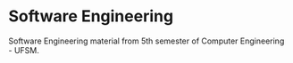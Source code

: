 # Software Engineering
Software Engineering material from 5th semester of Computer Engineering - UFSM.


